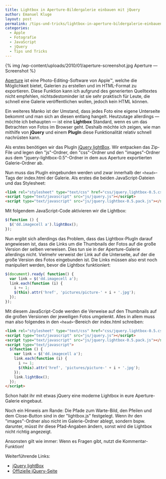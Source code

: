 ```yaml
---
title: Lightbox in Aperture-Bildergalerie einbauen mit jQuery
author: Emanuel Kluge
layout: post
permalink: /tips-und-tricks/lightbox-in-aperture-bildergalerie-einbauen-mit-jquery/
categories:
  - Apple
  - Fotografie
  - JavaScript
  - jQuery
  - Tips und Tricks
---
```


{% img /wp-content/uploads/2010/01/aperture-screenshot.jpg Aperture &mdash; Screenshot %}

[Aperture][aperture] ist eine Photo-Editing-Software von Apple&trade;, welche die Möglichkeit bietet, Galerien zu erstellen und im HTML-Format zu exportieren. Diese Funktion kann ich aufgrund des generierten Quelltextes nicht empfehlen, nichtsdestominder ist sie sehr praktisch für Leute, die schnell eine Galerie veröffentlichen wollen, jedoch kein HTML können.

Ein weiteres Manko ist der Umstand, dass jedes Foto eine eigene Unterseite bekommt und man sich an diesen entlang hangelt. Heutzutage allerdings &mdash; möchte ich behaupten &mdash; ist eine **Lightbox** Standard, wenn es um das Betrachten von Fotos im Browser geht. Deshalb möchte ich zeigen, wie man mithilfe von **jQuery** und einem **PlugIn** diese Funktionalität relativ schnell nachrüsten kann.

Als erstes benötigen wir das PlugIn [jQuery lightBox][leandrovieira]. Wir entpacken das Zip-File und legen den "js"-Ordner, den "css"-Ordner und den "images"-Ordner aus dem "jquery-lightbox-0.5"-Ordner in dem aus Aperture exportierten Galerie-Ordner ab.

Nun muss das PlugIn eingebunden werden und zwar innerhalb der `<head>`-Tags der index.html der Galerie. Als erstes die beiden JavaScript-Dateien und das Stylesheet:



```html
<link rel="stylesheet" type="text/css" href="css/jquery.lightbox-0.5.css" media="screen" />
<script type="text/javascript" src="js/jquery.js"></script>
<script type="text/javascript" src="js/jquery.lightbox-0.5.pack.js"></script>
```

Mit folgendem JavaScript-Code aktivieren wir die Lightbox:

```javascript
$(function () {
  $('dd.imagecell a').lightBox();
});
```

Nun ergibt sich allerdings das Problem, dass das Lightbox-PlugIn darauf angewiesen ist, dass die Links um die Thumbnails der Fotos auf die große Version der selben verweisen. Dies tun sie in der Aperture-Galerie allerdings nicht. Vielmehr verweist der Link auf die Unterseite, auf der die große Version des Fotos eingebunden ist. Die Links müssen also erst noch manipuliert werden, bevor die Lightbox funktioniert:

```javascript
$(document).ready( function() {
  var link = $('dd.imagecell a');
  link.each(function (i) {
    i += 1;
    $(this).attr('href', 'pictures/picture-' + i + '.jpg');
  });
});
```

Mit diesem JavaScript-Code werden die Verweise auf den Thumbnails auf die großen Versionen der jeweiligen Fotos umgelenkt. Alles in allem muss man also folgendes in den `<head>`-Bereich der index.html schreiben:

```html
<link rel="stylesheet" type="text/css" href="css/jquery.lightbox-0.5.css" media="screen" />
<script type="text/javascript" src="js/jquery.js"></script>
<script type="text/javascript" src="js/jquery.lightbox-0.5.pack.js"></script>
<script type="text/javascript">
  $(function () {
    var link = $('dd.imagecell a');
    link.each(function (i) {
      i += 1;
      $(this).attr('href', 'pictures/picture-' + i + '.jpg');
    });
    link.lightBox();
  });
</script>
```

Schon habt ihr mit etwas jQuery eine moderne Lightbox in eure Aperture-Galerie eingebaut.

Noch ein Hinweis am Rande: Die Pfade zum Warte-Bild, den Pfeilen und dem Close-Button sind in der "lightbox.js" festgelegt. Wenn ihr den "images"-Ordner also nicht im Galerie-Ordner ablegt, sondern bspw. darunter, müsst ihr diese Pfad-Angaben ändern, sonst wird die Lightbox nicht richtig angezeigt.

Ansonsten gilt wie immer: Wenn es Fragen gibt, nutzt die Kommentar-Funktion!

Weiterführende Links:

  * [jQuery lightBox][leandrovieira]
  * [Offizielle jQuery-Seite][jquery]

[aperture]: http://www.apple.com/aperture/
[leandrovieira]: http://leandrovieira.com/projects/jquery/lightbox/
[jquery]: http://jquery.com/
